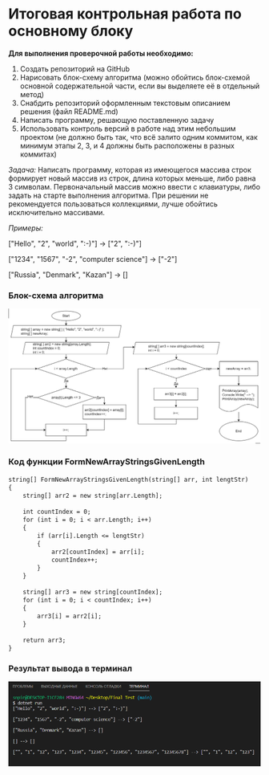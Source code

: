 # Итоговая контрольная работа по основному блоку

**Для выполнения проверочной работы необходимо:**

1. Создать репозиторий на GitHub
2. Нарисовать блок-схему алгоритма (можно обойтись блок-схемой основной содержательной части, если вы выделяете её в отдельный метод)
3. Снабдить репозиторий оформленным текстовым описанием решения (файл README.md)
4. Написать программу, решающую поставленную задачу
5. Использовать контроль версий в работе над этим небольшим проектом (не должно быть так, что всё залито одним коммитом, как минимум этапы 2, 3, и 4 должны быть расположены в разных коммитах)


*Задача:* Написать программу, которая из имеющегося массива строк формирует новый массив из строк, длина которых меньше, либо равна 3 символам. Первоначальный массив можно ввести с клавиатуры, либо задать на старте выполнения алгоритма. При решении не рекомендуется пользоваться коллекциями, лучше обойтись исключительно массивами.


*Примеры:*

["Hello", "2", "world", ":-)"] → ["2", ":-)"]

["1234", "1567", "-2", "computer science"] → ["-2"]

["Russia", "Denmark", "Kazan"] → []


### Блок-схема алгоритма
![Logo](<Блок-схема.drawio (2)-1.png>)


### Код функции FormNewArrayStringsGivenLength




    string[] FormNewArrayStringsGivenLength(string[] arr, int lengtStr)
    {
        string[] arr2 = new string[arr.Length];

        int countIndex = 0;
        for (int i = 0; i < arr.Length; i++)
        {
            if (arr[i].Length <= lengtStr)
            {
                arr2[countIndex] = arr[i];
                countIndex++;
            }
        }

        string[] arr3 = new string[countIndex];
        for (int i = 0; i < countIndex; i++)
        {
            arr3[i] = arr2[i];
        }

        return arr3;
    }

### Результат вывода в терминал

![Logo](consol.png)